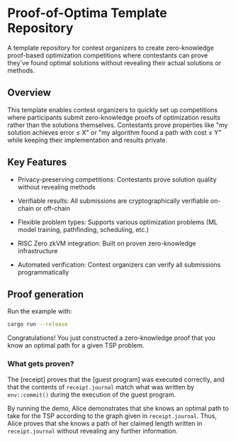 # Proof-of-Optima Template Repository

A template repository for contest organizers to create zero-knowledge proof-based optimization competitions where contestants can prove they've found optimal solutions without revealing their actual solutions or methods.

## Overview

This template enables contest organizers to quickly set up competitions where participants submit zero-knowledge proofs of optimization results rather than the solutions themselves. Contestants prove properties like "my solution achieves error ≤ X" or "my algorithm found a path with cost ≤ Y" while keeping their implementation and results private.

## Key Features

- Privacy-preserving competitions: Contestants prove solution quality without revealing methods

- Verifiable results: All submissions are cryptographically verifiable on-chain or off-chain

- Flexible problem types: Supports various optimization problems (ML model training, pathfinding, scheduling, etc.)

- RISC Zero zkVM integration: Built on proven zero-knowledge infrastructure

- Automated verification: Contest organizers can verify all submissions programmatically

## Proof generation

Run the example with:

```bash
cargo run --release
```

Congratulations! You just constructed a zero-knowledge proof that you know an optimal path for a given TSP problem.

### What gets proven?

The [receipt] proves that the [guest program] was executed correctly, and that
the contents of `receipt.journal` match what was written by `env::commit()`
during the execution of the guest program.

By running the demo, Alice demonstrates that she knows an optimal path to take for the TSP according to the graph given in `receipt.journal`. Thus, Alice proves that she knows a path of her claimed length written in `receipt.journal` without revealing any further information.
